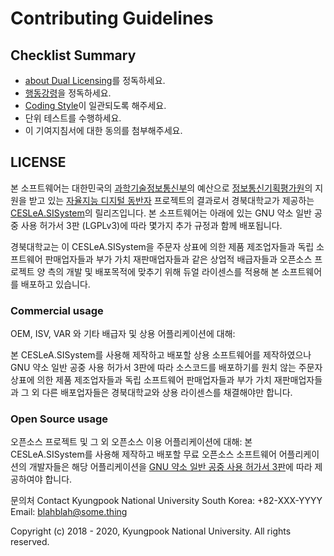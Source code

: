 # Contributing Guidelines

## Checklist Summary

- [about Dual Licensing](#about-dual-licensing)를 정독하세요.
- [행동강령](https://github.com/Katinor/CESLeA_readme_template/blob/master/CODE_OF_CONDUCT_ko.md)을 정독하세요.
- [Coding Style](https://www.python.org/dev/peps/pep-0008/)이 일관되도록 해주세요.
- 단위 테스트를 수행하세요.
- 이 기여지침서에 대한 동의를 첨부해주세요.

## LICENSE

본 소프트웨어는 대한민국의 [과학기술정보통신부]의 예산으로 [정보통신기획평가원]의 지원을 받고 있는 [자율지능 디지털 동반자] 프로젝트의 결과로서 경북대학교가 제공하는 [CESLeA.SISystem]의 릴리즈입니다. 본 소프트웨어는 아래에 있는 GNU 약소 일반 공중 사용 허가서 3판 (LGPLv3)에 따라 몇가지 추가 규정과 함께 배포됩니다.

경북대학교는 이 CESLeA.SISystem을 주문자 상표에 의한 제품 제조업자들과 독립 소프트웨어 판매업자들과 부가 가치 재판매업자들과 같은 상업적 배급자들과 오픈소스 프로젝트 양 측의 개발 및 배포목적에 맞추기 위해 듀얼 라이센스를 적용해 본 소프트웨어를 배포하고 있습니다.

### Commercial usage
OEM, ISV, VAR 와 기타 배급자 및 상용 어플리케이션에 대해:

본 CESLeA.SISystem를 사용해 제작하고 배포할 상용 소프트웨어를 제작하였으나 GNU 약소 일반 공중 사용 허가서 3판에 따라 소스코드를 배포하기를 원치 않는 주문자 상표에 의한 제품 제조업자들과 독립 소프트웨어 판매업자들과 부가 가치 재판매업자들과 그 외 다른 배포업자들은 경북대학교와 상용 라이센스를 채결해야만 합니다.

### Open Source usage
오픈소스 프로젝트 및 그 외 오픈소스 이용 어플리케이션에 대해:
본 CESLeA.SISystem를 사용해 제작하고 배포할 무료 오픈소스 소프트웨어 어플리케이션의 개발자들은 해당 어플리케이션을 [GNU 약소 일반 공중 사용 허가서 3판]에 따라 제공하여야 합니다.

문의처
Contact Kyungpook National University
South Korea: +82-XXX-YYYY
Email: blahblah@some.thing

Copyright (c) 2018 - 2020, Kyungpook National University. All rights reserved.

[CESLeA.SISystem]: https://github.com/Katinor/CESLeA_readme_template/
[자율지능 디지털 동반자]: http://aicompanion.or.kr/
[과학기술정보통신부]: https://www.msit.go.kr/
[정보통신기획평가원]: https://www.iitp.kr/
[GNU 약소 일반 공중 사용 허가서 3판]: https://github.com/Katinor/CESLeA_readme_template/blob/master/LICENSE